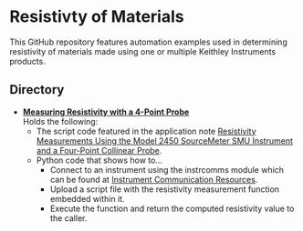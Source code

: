 
# Resistivty of Materials

This GitHub repository features automation examples used in determining resistivity of materials made using one or multiple Keithley Instruments products.

## Directory

[comment]: **[Title](./directory)**  

* **[Measuring Resistivity with a 4-Point Probe](./Measuring_Resistivity_with_a_4-Point_Probe)**  
Holds the following: <br>
  * The script code featured in the application note [Resistivity Measurements Using the Model 2450 SourceMeter SMU Instrument and a Four-Point Collinear Probe](https://www.tek.com/en/documents/application-note/resistivity-measurements-using-model-2450-sourcemeter-smu-instrument-and-f).
  * Python code that shows how to...
    * Connect to an instrument using the instrcomms module which can be found at [Instrument Communication Resources](../General/Instrument_Communication_Resouces).
    * Upload a script file with the resistivity measurement function embedded within it.
    * Execute the function and return the computed resistivity value to the caller. 

 
